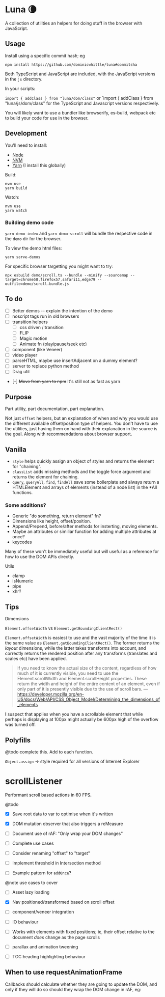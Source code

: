 # Luna 🌘

A collection of utilities an helpers for doing stuff in the browser with JavaScript.

## Usage

Install using a specific commit hash; eg

```
npm install https://github.com/dominicwhittle/luna#commitsha
```

Both TypeScript and JavaScript are included, with the JavaScript versions in the `js` directory.

In your scripts:

`import { addClass } from "luna/dom/class"` or `import { addClass } from "luna/js/dom/class" for the TypeScript and Javascript versions respectively.

You will likely want to use a bundler like browserify, es-build, webpack etc to build your code for use in the browser.


## Development

You'll need to install:

- [Node](https://nodejs.org/)
- [NVM](https://github.com/nvm-sh/nvm#installing-and-updating)
- [Yarn](https://yarnpkg.com/getting-started/install) (I install this globally)

Build:

```
nvm use
yarn build
```

Watch:

```
nvm use
yarn watch
```

### Building demo code

`yarn demo-index` and `yarn demo-scroll` will bundle the respective code in the `demo` dir for the browser.

To view the demo html files:

```
yarn serve-demos
```

For specific browser targetting you might want to try:

```
npx esbuild demo/scroll.ts --bundle --minify --sourcemap --target=chrome58,firefox57,safari11,edge79 --outfile=demo/scroll.bundle.js
```

## To do

- [ ] Better demos -- explain the intention of the demo
- [ ] noscript tags run in old browsers
- [ ] transition helpers
    - [ ] css driven / transition
    - [ ] FLIP
    - [ ] Magic motion
    - [ ] Animate fn (play/pause/seek etc)
- [ ] component (like Veneer)
- [ ] video player
- [ ] parseHTML, maybe use insertAdjacent on a dummy element?
- [ ] server to replace python method
- [ ] Drag util
- [-] ~~Move from yarn to npm~~ It's still not as fast as yarn


## Purpose

Part utility, part documentation, part explanation.

Not just `offset` helpers, but an explanation of when and why you would use the different available offset/position type of helpers. You don't have to use the utilities, just having them on hand with their explanation in the source is the goal. Along with recommendations about browser support.


## Vanilla

- `style` helps quickly assign an object of styles and returns the element for "chaining".
- `classList` adds missing methods and the toggle force argument and returns the element for chaining.
- `query`, `queryAll`, `find`, `findAll` save some boilerplate and always return a HTMLElement and arrays of elements (instead of a node list) in the *All functions.

### Some additions?

- Generic "do something, return element" fn?
- Dimensions like height, offset/position.
- Append/Prepend, before/after methods for insterting, moving elements.
- Maybe an attributes or similiar function for adding multiple attributes at once?
- keycodes

Many of these won't be immediately useful but will useful as a reference for how to use the DOM APIs directly.

Utils
- clamp
- isNumeric
- pipe
- xhr?


Tips
----

Dimensions

`Element.offsetWidth` vs `Element.getBoundingClientRect()`

`Element.offsetWidth` is easiest to use and the vast majority of the time it is the same value as `Element.getBoundingClientRect()`. The former returns the _layout_ dimensions, while the latter takes transforms into account, and correctly returns the rendered position after any transforms (translates and scales etc) have been applied.

> If you need to know the actual size of the content, regardless of how much of it is currently visible, you need to use the Element.scrollWidth and Element.scrollHeight properties. These return the width and height of the entire content of an element, even if only part of it is presently visible due to the use of scroll bars.
— https://developer.mozilla.org/en-US/docs/Web/API/CSS_Object_Model/Determining_the_dimensions_of_elements

I suspect that applies when you have a scrollable element that while perhaps is displaying at 100px might actually be 600px high of the overflow was turned off.


Polyfills
---------

@todo complete this. Add to each function.

`Object.assign` -> style required for all versions of Internet Explorer


scrollListener
==============

Performant scroll based actions in 60 FPS.


@todo
- [x] Save root data to var to optimise when it's written
- [x] DOM mutation observer that also triggers a reMeasure
- [ ] Document use of rAF: "Only wrap your DOM changes"
- [ ] Complete use cases
- [ ] Consider renaming "offset" to "target"
- [ ] Implement threshold in Intersection method
- [ ] Example pattern for `addOnce`?


@note use cases to cover
- [ ] Asset lazy loading
- [x] Nav positioned/transformed based on scroll offset
- [ ] component/veneer integration
- [ ] IO behaviour
- [ ] Works with elements with fixed positions; ie, their offset relative to the document _does_ change as the page scrolls
- [ ] parallax and animation tweening
- [ ] TOC heading highlighting behaviour


When to use requestAnimationFrame
---------------------------------

Callbacks should calculate whether they are going to update the DOM, and only if they will do so should they wrap the DOM change in rAF, eg:
